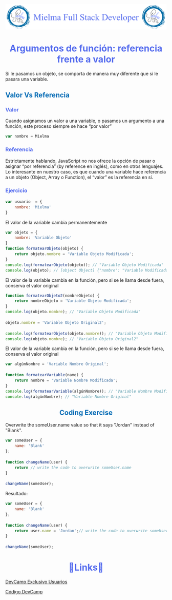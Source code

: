 ![Logo Mielma](logo/Logo%20Encabezado.png)

# <center><b><font color="#556CEE">Argumentos de función: referencia frente a valor</font></b>
Si le pasamos un objeto,  se comporta de manera muy diferente que si le pasara una variable.

## <b><font color="#006cb5">Valor Vs Referencia</font></b>
### <font color="#556CEE">Valor</font>
Cuando asignamos un valor a una variable, o pasamos un argumento a una función, este proceso siempre se hace “por valor”
```js
var nombre = Mielma
```
### <font color="#556CEE">Referencia</font>
Estrictamente hablando, JavaScript no nos ofrece la opción de pasar o asignar “por referencia” (by reference en inglés), como en otros lenguajes. Lo interesante en nuestro caso, es que cuando una variable hace referencia a un objeto (Object, Array o Function), el “valor” es la referencia en sí.

### <font color="#556CEE">Ejercicio</font>
```js
var usuario  = {
    nombre: 'Mielma'
}
```
El valor de la variable cambia permanentemente

```js
var objeto = {
    nombre: 'Variable Objeto'
}
function formatearObjeto(objeto) {
    return objeto.nombre = 'Variable Objeto Modificada';
}
console.log(formatearObjeto(objeto)); // "Variable Objeto Modificada"
console.log(objeto); // [object Object] {"nombre": "Variable Modificada "}
```
El valor de la variable cambia en la función, pero si se le llama desde fuera, conserva el valor original
```js
function formatearObjeto2(nombreObjeto) {
    return nombreObjeto = 'Variable Objeto Modificada';
}
console.log(objeto.nombre); // "Variable Objeto Modificada"

objeto.nombre = 'Variable Objeto Original2';

console.log(formatearObjeto(objeto.nombre)); // "Variable Objeto Modificada"
console.log(objeto.nombre); // "Variable Objeto Original2"
```
El valor de la variable cambia en la función, pero si se le llama desde fuera, conserva el valor original
```js
var algúnNombre = 'Variable Nombre Original';

function formatearVariable(name) {
    return nombre = 'Variable Nombre Modificada';
}
console.log(formatearVariable(algúnNombre)); // "Variable Nombre Modificada"
console.log(algúnNombre); // "Variable Nombre Original"
```


## <center><b><font color="#006cb5">Coding Exercise</font></b>
Overwrite the someUser.name value so that it says "Jordan" instead of "Blank".
```js
var someUser = {
    name: 'Blank'
};

function changeName(user) {
    return // write the code to overwrite someUser.name
}

changeName(someUser);
```
Resultado:
```js
var someUser = {
    name: 'Blank'
};

function changeName(user) {
    return user.name = 'Jordan';// write the code to overwrite someUser.name
}

changeName(someUser);
```


# <center><b><font color="#556CEE">🔗Links🔗</font></b>

[DevCamp Exclusivo Usuarios]()  

[Código DevCamp](https://github.com/rails-camp/javascript-programming/blob/master/section_d_05_reference_vs_value.js)

<!-- [Código Mielma]() -->